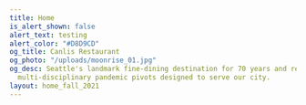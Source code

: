 ```yaml
---
title: Home
is_alert_shown: false
alert_text: testing
alert_color: "#D8D9CD"
og_title: Canlis Restaurant
og_photo: "/uploads/moonrise_01.jpg"
og_desc: Seattle's landmark fine-dining destination for 70 years and recent home to
  multi-disciplinary pandemic pivots designed to serve our city.
layout: home_fall_2021
---
```

